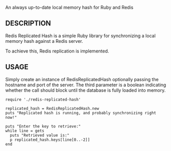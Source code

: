 An always up-to-date local memory hash for Ruby and Redis

## DESCRIPTION

Redis Replicated Hash is a simple Ruby library for synchronizing a local memory
hash against a Redis server.

To achieve this, Redis replication is implemented. 

## USAGE

Simply create an instance of RedisReplicatedHash optionally passing the
hostname and port of the server. The third parameter is a boolean
indicating whether the call should block until the database is fully
loaded into memory.

	require './redis-replicated-hash'
	
	replicated_hash = RedisReplicatedHash.new
	puts "Replicated hash is running, and probably synchronizing right now!"
	
	puts "Enter the key to retrieve:"
	while line = gets
	  puts "Retrieved value is:"
	  p replicated_hash.keys[line[0..-2]]
	end